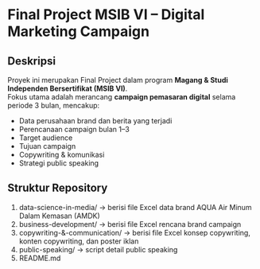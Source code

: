 # Final Project MSIB VI – Digital Marketing Campaign

## Deskripsi
Proyek ini merupakan Final Project dalam program **Magang & Studi Independen Bersertifikat (MSIB VI)**.  
Fokus utama adalah merancang **campaign pemasaran digital** selama periode 3 bulan, mencakup:
- Data perusahaan brand dan berita yang terjadi
- Perencanaan campaign bulan 1–3
- Target audience
- Tujuan campaign
- Copywriting & komunikasi
- Strategi public speaking

## Struktur Repository
1) data-science-in-media/          -> berisi file Excel data brand AQUA Air Minum Dalam Kemasan (AMDK)
2) business-development/           -> berisi file Excel rencana brand campaign
3) copywriting-&-communication/    -> berisi file Excel konsep copywriting, konten copywriting, dan poster iklan
4) public-speaking/                -> script detail public speaking
5) README.md
